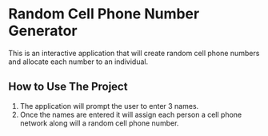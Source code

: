 # Random Cell Phone Number Generator 
 This is an interactive application that will create random cell phone numbers and allocate each number to an individual.
## How to Use The Project
1. The application will prompt the user to enter 3 names. 
2. Once the names are entered it will assign each person a cell phone network along will a random cell phone number.
